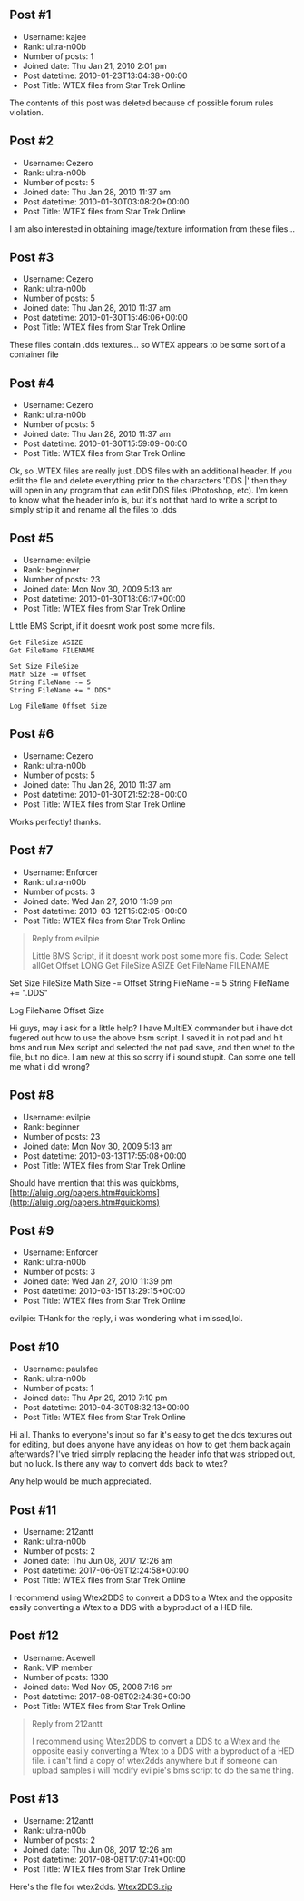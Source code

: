 ## Post #1
- Username: kajee
- Rank: ultra-n00b
- Number of posts: 1
- Joined date: Thu Jan 21, 2010 2:01 pm
- Post datetime: 2010-01-23T13:04:38+00:00
- Post Title: WTEX files from Star Trek Online

The contents of this post was deleted because of possible forum rules violation.
## Post #2
- Username: Cezero
- Rank: ultra-n00b
- Number of posts: 5
- Joined date: Thu Jan 28, 2010 11:37 am
- Post datetime: 2010-01-30T03:08:20+00:00
- Post Title: WTEX files from Star Trek Online

I am also interested in obtaining image/texture information from these files...
## Post #3
- Username: Cezero
- Rank: ultra-n00b
- Number of posts: 5
- Joined date: Thu Jan 28, 2010 11:37 am
- Post datetime: 2010-01-30T15:46:06+00:00
- Post Title: WTEX files from Star Trek Online

These files contain .dds textures... so WTEX appears to be some sort of a container file
## Post #4
- Username: Cezero
- Rank: ultra-n00b
- Number of posts: 5
- Joined date: Thu Jan 28, 2010 11:37 am
- Post datetime: 2010-01-30T15:59:09+00:00
- Post Title: WTEX files from Star Trek Online

Ok, so .WTEX files are really just .DDS files with an additional header.  If you edit the file and delete everything prior to the characters 'DDS |' then they will open in any program that can edit DDS files (Photoshop, etc).  I'm keen to know what the header info is, but it's not that hard to write a script to simply strip it and rename all the files to .dds
## Post #5
- Username: evilpie
- Rank: beginner
- Number of posts: 23
- Joined date: Mon Nov 30, 2009 5:13 am
- Post datetime: 2010-01-30T18:06:17+00:00
- Post Title: WTEX files from Star Trek Online

Little BMS Script, if it doesnt work post some more fils.

```
Get FileSize ASIZE
Get FileName FILENAME

Set Size FileSize
Math Size -= Offset
String FileName -= 5
String FileName += ".DDS"

Log FileName Offset Size
```
## Post #6
- Username: Cezero
- Rank: ultra-n00b
- Number of posts: 5
- Joined date: Thu Jan 28, 2010 11:37 am
- Post datetime: 2010-01-30T21:52:28+00:00
- Post Title: WTEX files from Star Trek Online

Works perfectly! thanks.
## Post #7
- Username: Enforcer
- Rank: ultra-n00b
- Number of posts: 3
- Joined date: Wed Jan 27, 2010 11:39 pm
- Post datetime: 2010-03-12T15:02:05+00:00
- Post Title: WTEX files from Star Trek Online

> Reply from evilpie
>
> Little BMS Script, if it doesnt work post some more fils.
Code: Select allGet Offset LONG
Get FileSize ASIZE
Get FileName FILENAME

Set Size FileSize
Math Size -= Offset
String FileName -= 5
String FileName += ".DDS"

Log FileName Offset Size

Hi guys, may i ask for a little help? I have MultiEX commander but i have dot fugered out how to use the above bsm script. I saved it in not pad and hit bms and run Mex script and selected the not pad save, and then whet to the file, but no dice. I am new at this so sorry if i sound stupit. Can some one tell me what i did wrong?
## Post #8
- Username: evilpie
- Rank: beginner
- Number of posts: 23
- Joined date: Mon Nov 30, 2009 5:13 am
- Post datetime: 2010-03-13T17:55:08+00:00
- Post Title: WTEX files from Star Trek Online

Should have mention that this was quickbms, [http://aluigi.org/papers.htm#quickbms](http://aluigi.org/papers.htm#quickbms)
## Post #9
- Username: Enforcer
- Rank: ultra-n00b
- Number of posts: 3
- Joined date: Wed Jan 27, 2010 11:39 pm
- Post datetime: 2010-03-15T13:29:15+00:00
- Post Title: WTEX files from Star Trek Online

evilpie: THank for the reply, i was wondering what i missed,lol.
## Post #10
- Username: paulsfae
- Rank: ultra-n00b
- Number of posts: 1
- Joined date: Thu Apr 29, 2010 7:10 pm
- Post datetime: 2010-04-30T08:32:13+00:00
- Post Title: WTEX files from Star Trek Online

Hi all.  Thanks to everyone's input so far it's easy to get the dds textures out for editing, but does anyone have any ideas on how to get them back again afterwards?  I've tried simply replacing the header info that was stripped out, but no luck.  Is there any way to convert dds back to wtex?

Any help would be much appreciated.
## Post #11
- Username: 212antt
- Rank: ultra-n00b
- Number of posts: 2
- Joined date: Thu Jun 08, 2017 12:26 am
- Post datetime: 2017-06-09T12:24:58+00:00
- Post Title: WTEX files from Star Trek Online

I recommend using Wtex2DDS to convert a DDS to a Wtex and the opposite easily converting a Wtex to a DDS with a byproduct of a HED file.
## Post #12
- Username: Acewell
- Rank: VIP member
- Number of posts: 1330
- Joined date: Wed Nov 05, 2008 7:16 pm
- Post datetime: 2017-08-08T02:24:39+00:00
- Post Title: WTEX files from Star Trek Online

> Reply from 212antt
>
> I recommend using Wtex2DDS to convert a DDS to a Wtex and the opposite easily converting a Wtex to a DDS with a byproduct of a HED file.
i can't find a copy of wtex2dds anywhere but if someone can upload samples i will modify evilpie's bms script to do the same thing.
## Post #13
- Username: 212antt
- Rank: ultra-n00b
- Number of posts: 2
- Joined date: Thu Jun 08, 2017 12:26 am
- Post datetime: 2017-08-08T17:07:41+00:00
- Post Title: WTEX files from Star Trek Online

Here's the file for wtex2dds.
[Wtex2DDS.zip](https://xentaxbackup.github.io/file/13178_Wtex2DDS.zip)
